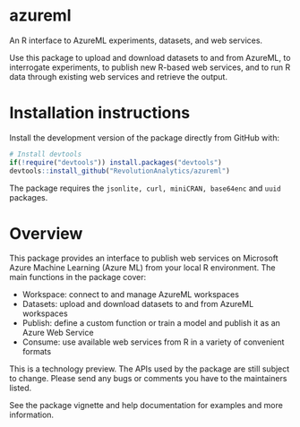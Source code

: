 # azureml
An R interface to AzureML experiments, datasets, and web services.

Use this package to upload and download datasets to and from AzureML,
to interrogate experiments, to publish new R-based web services, and
to run R data through existing web services and retrieve the output.

# Installation instructions

Install the development version of the package directly from GitHub
with:
```r
# Install devtools
if(!require("devtools")) install.packages("devtools")
devtools::install_github("RevolutionAnalytics/azureml")
```
The package requires the `jsonlite, curl, miniCRAN, base64enc` and `uuid` packages.

# Overview

This package provides an interface to publish web services on Microsoft Azure
Machine Learning (Azure ML) from your local R environment. The main
functions in the package cover:

- Workspace: connect to and manage AzureML workspaces
- Datasets: upload and download datasets to and from AzureML workspaces
- Publish: define a custom function or train a model and publish it as an Azure Web Service
- Consume: use available web services from R in a variety of convenient formats

This is a technology preview. The APIs used by the package are still subject to
change. Please send any bugs or comments you have to the maintainers listed.

See the package vignette and help documentation for examples and more information.
